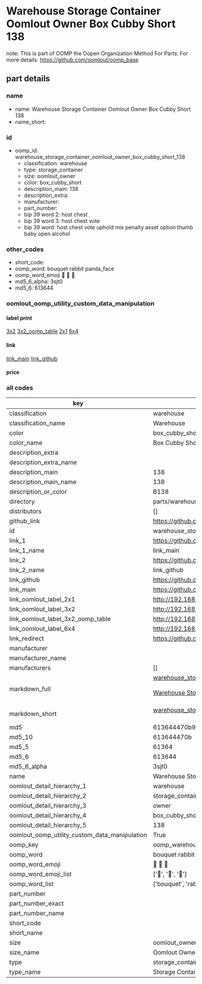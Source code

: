 # Warehouse Storage Container Oomlout Owner Box Cubby Short 138  

note: This is part of OOMP the Oopen Organization Method For Parts. For more details: https://github.com/oomlout/oomp_base

##  part details
  







### name
* name: Warehouse Storage Container Oomlout Owner Box Cubby Short 138
* name_short: 
### id
* oomp_id: warehouse_storage_container_oomlout_owner_box_cubby_short_138
  * classification: warehouse
  * type: storage_container
  * size: oomlout_owner
  * color: box_cubby_short
  * description_main: 138
  * description_extra: 
  * manufacturer: 
  * part_number: 
  * bip 39 word 2: host chest
  * bip 39 word 3: host chest vote
  * bip 39 word: host chest vote uphold mix penalty asset option thumb baby open alcohol

### other_codes
* short_code: 
* oomp_word: bouquet rabbit panda_face
* oomp_word_emoji :bouquet: :rabbit: :panda_face:
* md5_6_alpha: 3sjt0
* md5_6: 613644






### oomlout_oomp_utility_custom_data_manipulation
#### label print
[3x2](http://192.168.1.245:1112/?label=oomp%203sjt0)
[3x2_oomp_table](http://192.168.1.108:1112/?label=oomp%203sjt0)
[2x1](http://192.168.1.242:1112/?label=oomp%203sjt0)
[6x4](http://192.168.1.55:1112/?label=oomp%203sjt0)    

#### link

[link_main](https://github.com/oomlout/oomlout_oomp_version_1_messy/tree/main/parts/warehouse_storage_container_oomlout_owner_box_cubby_short_138) [link_github](https://github.com/oomlout/oomlout_oomp_version_1_messy/tree/main/parts/warehouse_storage_container_oomlout_owner_box_cubby_short_138)                             

#### price







### all codes 
| key | value |  
| --- | --- |  
| classification | warehouse |  
| classification_name | Warehouse |  
| color | box_cubby_short |  
| color_name | Box Cubby Short |  
| description_extra |  |  
| description_extra_name |  |  
| description_main | 138 |  
| description_main_name | 138 |  
| description_or_color | B138 |  
| directory | parts/warehouse_storage_container_oomlout_owner_box_cubby_short_138 |  
| distributors | [] |  
| github_link | https://github.com/oomlout/oomlout_oomp_part_src/tree/main/parts/warehouse_storage_container_oomlout_owner_box_cubby_short_138 |  
| id | warehouse_storage_container_oomlout_owner_box_cubby_short_138 |  
| link_1 | https://github.com/oomlout/oomlout_oomp_version_1_messy/tree/main/parts/warehouse_storage_container_oomlout_owner_box_cubby_short_138 |  
| link_1_name | link_main |  
| link_2 | https://github.com/oomlout/oomlout_oomp_version_1_messy/tree/main/parts/warehouse_storage_container_oomlout_owner_box_cubby_short_138 |  
| link_2_name | link_github |  
| link_github | https://github.com/oomlout/oomlout_oomp_version_1_messy/tree/main/parts/warehouse_storage_container_oomlout_owner_box_cubby_short_138 |  
| link_main | https://github.com/oomlout/oomlout_oomp_version_1_messy/tree/main/parts/warehouse_storage_container_oomlout_owner_box_cubby_short_138 |  
| link_oomlout_label_2x1 | http://192.168.1.242:1112/?label=oomp%203sjt0 |  
| link_oomlout_label_3x2 | http://192.168.1.245:1112/?label=oomp%203sjt0 |  
| link_oomlout_label_3x2_oomp_table | http://192.168.1.108:1112/?label=oomp%203sjt0 |  
| link_oomlout_label_6x4 | http://192.168.1.55:1112/?label=oomp%203sjt0 |  
| link_redirect | https://github.com/oomlout/oomlout_oomp_version_1_messy/tree/main/parts/warehouse_storage_container_oomlout_owner_box_cubby_short_138 |  
| manufacturer |  |  
| manufacturer_name |  |  
| manufacturers | [] |  
| markdown_full | [warehouse_storage_container_oomlout_owner_box_cubby_short_138](none)<br>[](none)<br>[Warehouse Storage Container Oomlout Owner Box Cubby Short 138](none)<br><br> |  
| markdown_short | [warehouse_storage_container_oomlout_owner_box_cubby_short_138](none)<br><br> |  
| md5 | 613644470b9ba1b68a470eedebc9e370 |  
| md5_10 | 613644470b |  
| md5_5 | 61364 |  
| md5_6 | 613644 |  
| md5_6_alpha | 3sjt0 |  
| name | Warehouse Storage Container Oomlout Owner Box Cubby Short 138 |  
| oomlout_detail_hierarchy_1 | warehouse |  
| oomlout_detail_hierarchy_2 | storage_container |  
| oomlout_detail_hierarchy_3 | owner |  
| oomlout_detail_hierarchy_4 | box_cubby_short |  
| oomlout_detail_hierarchy_5 | 138 |  
| oomlout_oomp_utility_custom_data_manipulation | True |  
| oomp_key | oomp_warehouse_storage_container_oomlout_owner_box_cubby_short_138 |  
| oomp_word | bouquet rabbit panda_face |  
| oomp_word_emoji | :bouquet: :rabbit: :panda_face: |  
| oomp_word_emoji_list | [':bouquet:', ':rabbit:', ':panda_face:'] |  
| oomp_word_list | ['bouquet', 'rabbit', 'panda_face'] |  
| part_number |  |  
| part_number_exact |  |  
| part_number_name |  |  
| short_code |  |  
| short_name |  |  
| size | oomlout_owner |  
| size_name | Oomlout Owner |  
| type | storage_container |  
| type_name | Storage Container |  
